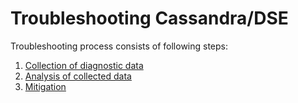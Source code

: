# Troubleshooting Cassandra/DSE

Troubleshooting process consists of following steps:
1. [Collection of diagnostic data](diag-collection/)
1. [Analysis of collected data](diag-analysis/)
1. [Mitigation](mitigation/)

